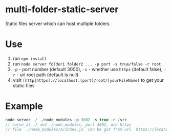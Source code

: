 # multi-folder-static-server

Static files server which can host multiple folders

# Use

1. run `npm install`
2. run `node server folder1 folder2 ... -p port -s true/false -r root`
3. `-p` - port number (default 3000), `-s` - whether use `https` (default false), `-r` - url root path (default is null)
4. visit `[http|https]://localhost:[port]/root/[yourFileName]` to get your static files

# Example
```js
node server ./ ./node_modules -p 3002 -s true -r /src
// serve at ./ and ./node_modules, port 3002, use https
// file `./node_modules/a/index.js` can be got from url `https://locahost:3002/src/a/index.js`
```

